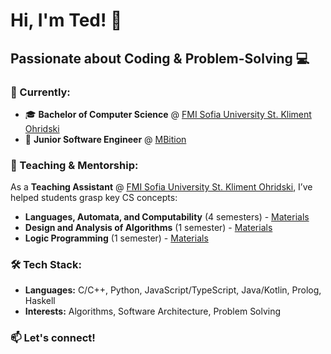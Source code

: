# Hi, I'm Ted! 👋

## Passionate about Coding & Problem-Solving 💻

### 🚀 Currently:

- 🎓 **Bachelor of Computer Science** @ [FMI Sofia University St. Kliment Ohridski](https://fmi.uni-sofia.bg)
- 💼 **Junior Software Engineer** @ [MBition](https://mbition.io/)

### 🎯 Teaching & Mentorship:

As a **Teaching Assistant** @ [FMI Sofia University St. Kliment Ohridski](https://fmi.uni-sofia.bg), I’ve helped students grasp key CS concepts:

- **Languages, Automata, and Computability** (4 semesters) - [Materials](https://github.com/toduko/languages-automata-and-computability)
- **Design and Analysis of Algorithms** (1 semester) - [Materials](https://github.com/toduko/design-and-analysis-of-algorithms)
- **Logic Programming** (1 semester) -  [Materials](https://github.com/toduko/logic-programming)

### 🛠️ Tech Stack:

- **Languages:** C/C++, Python, JavaScript/TypeScript, Java/Kotlin, Prolog, Haskell
- **Interests:** Algorithms, Software Architecture, Problem Solving

### 📫 Let's connect!
